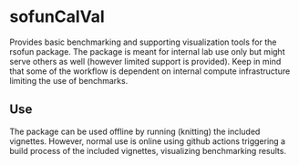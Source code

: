 # sofunCalVal

Provides basic benchmarking and supporting visualization tools for the
rsofun package. The package is meant for internal lab use only but might
serve others as well (however limited support is provided). Keep in mind
that some of the workflow is dependent on internal compute infrastructure
limiting the use of benchmarks.

## Use 

The package can be used offline by running (knitting) the included vignettes.
However, normal use is online using github actions triggering a build process
of the included vignettes, visualizing benchmarking results.

